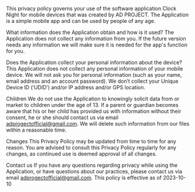 This privacy policy governs your use of the software application Clock Night for mobile devices that was created by AD PROJECT. The Application is a simple mobile app and can be used by people of any age.

What information does the Application obtain and how is it used?
The Application does not collect any information from you. If the future version needs any  information we will make sure it is needed for the app's function for you.

Does the Application collect your personal information about the device?
This Application does not collect any personal information of your mobile device. We will not ask you for personal information (such as your name, email address and an account password). We don’t collect your Unique Device ID (‘UDID’) and/or IP address and/or GPS location.

Children
We do not use the Application to knowingly solicit data from or market to children under the age of 13. If a parent or guardian becomes aware that his or her child has provided us with information without their consent, he or she should contact us via email adprogectofficial@gmail.com. We will delete such information from our files within a reasonable time.

Changes
This Privacy Policy may be updated from time to time for any reason. You are advised to consult this Privacy Policy regularly for any changes, as continued use is deemed approval of all changes.

Contact us
If you have any questions regarding privacy while using the Application, or have questions about our practices, please contact us via email adprogectofficial@gmail.com.
This policy is effective as of 2023-10-10

